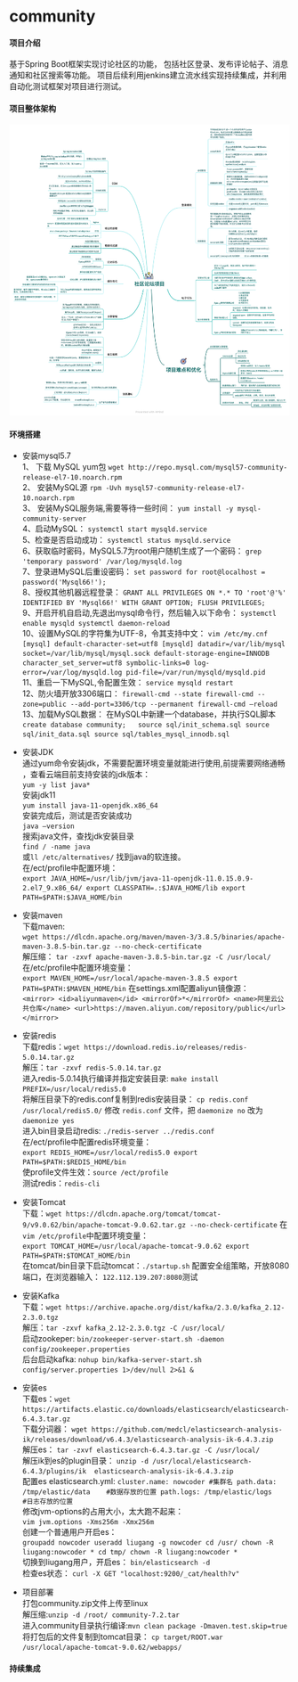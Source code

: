 # community

#### 项目介绍
基于Spring Boot框架实现讨论社区的功能，
包括社区登录、发布评论帖子、消息通知和社区搜索等功能。
项目后续利用jenkins建立流水线实现持续集成，并利用自动化测试框架对项目进行测试。

#### 项目整体架构
![整体架构](./img/img.png "整体架构")

#### 环境搭建
* 安装mysql5.7  
1、	下载 MySQL yum包
`wget http://repo.mysql.com/mysql57-community-release-el7-10.noarch.rpm`  
2、	安装MySQL源
`rpm -Uvh mysql57-community-release-el7-10.noarch.rpm`  
3、	安装MySQL服务端,需要等待一些时间：
`yum install -y mysql-community-server`  
4、启动MySQL：
`systemctl start mysqld.service`  
5、检查是否启动成功：
`systemctl status mysqld.service`  
6、获取临时密码，MySQL5.7为root用户随机生成了一个密码：
`grep 'temporary password' /var/log/mysqld.log`  
7、登录进MySQL后重设密码：
`set password for root@localhost = password('Mysql66!');`  
8、授权其他机器远程登录：
`GRANT ALL PRIVILEGES ON *.* TO 'root'@'%' IDENTIFIED BY 'Mysql66!' WITH GRANT OPTION;
FLUSH PRIVILEGES;`  
9、开启开机自启动,先退出mysql命令行，然后输入以下命令：
`systemctl enable mysqld
systemctl daemon-reload`  
10、设置MySQL的字符集为UTF-8，令其支持中文：
`vim /etc/my.cnf`
`
[mysql]
default-character-set=utf8
[mysqld]
datadir=/var/lib/mysql
socket=/var/lib/mysql/mysql.sock
default-storage-engine=INNODB
character_set_server=utf8
symbolic-links=0
log-error=/var/log/mysqld.log
pid-file=/var/run/mysqld/mysqld.pid
`  
11、重启一下MySQL,令配置生效：
`service mysqld restart`  
12、防火墙开放3306端口：
`firewall-cmd --state
firewall-cmd --zone=public --add-port=3306/tcp --permanent
firewall-cmd –reload`   
13、加载MySQL数据： 在MySQL中新建一个database，并执行SQL脚本  
`create database community;  
source sql/init_schema.sql
source sql/init_data.sql
source sql/tables_mysql_innodb.sql` 

* 安装JDK  
通过yum命令安装jdk，不需要配置环境变量就能进行使用,前提需要网络通畅 ，查看云端目前支持安装的jdk版本：  
`yum -y list java*`  
安装jdk11  
`yum install java-11-openjdk.x86_64`  
安装完成后，测试是否安装成功  
`java –version`  
搜索java文件，查找jdk安装目录  
`find / -name java`  
或`ll /etc/alternatives/` 找到java的软连接。  
在/ect/profile中配置环境：  
`export JAVA_HOME=/usr/lib/jvm/java-11-openjdk-11.0.15.0.9-2.el7_9.x86_64/
export CLASSPATH=.:$JAVA_HOME/lib
export PATH=$PATH:$JAVA_HOME/bin`  

* 安装maven  
下载maven:  
`wget https://dlcdn.apache.org/maven/maven-3/3.8.5/binaries/apache-maven-3.8.5-bin.tar.gz --no-check-certificate`  
解压缩：
`tar -zxvf apache-maven-3.8.5-bin.tar.gz -C /usr/local/`  
在/etc/profile中配置环境变量：  
`export MAVEN_HOME=/usr/local/apache-maven-3.8.5
export PATH=$PATH:$MAVEN_HOME/bin`
在settings.xml配置aliyun镜像源：  
`<mirror>
<id>aliyunmaven</id>
<mirrorOf>*</mirrorOf>
<name>阿里云公共仓库</name>
<url>https://maven.aliyun.com/repository/public</url>
</mirror>`  

* 安装redis  
下载redis：`wget https://download.redis.io/releases/redis-5.0.14.tar.gz`  
解压：`tar -zxvf redis-5.0.14.tar.gz`  
进入redis-5.0.14执行编译并指定安装目录: `make install PREFIX=/usr/local/redis5.0`  
将解压目录下的redis.conf复制到redis安装目录：
`cp redis.conf /usr/local/redis5.0/`
修改 `redis.conf` 文件，把 `daemonize no` 改为 `daemonize yes`  
进入bin目录启动redis: `./redis-server ../redis.conf`  
在/ect/profile中配置redis环境变量：  
`export REDIS_HOME=/usr/local/redis5.0
export PATH=$PATH:$REDIS_HOME/bin`  
使profile文件生效：`source /ect/profile`  
测试redis：`redis-cli`  

* 安装Tomcat  
下载：`wget https://dlcdn.apache.org/tomcat/tomcat-9/v9.0.62/bin/apache-tomcat-9.0.62.tar.gz --no-check-certificate`
在`vim /etc/profile`中配置环境变量：  
`export TOMCAT_HOME=/usr/local/apache-tomcat-9.0.62
export PATH=$PATH:$TOMCAT_HOME/bin`  
在tomcat/bin目录下启动tomcat：`./startup.sh`
配置安全组策略，开放8080端口，在浏览器输入：
`122.112.139.207:8080`测试  

* 安装Kafka  
下载：`wget https://archive.apache.org/dist/kafka/2.3.0/kafka_2.12-2.3.0.tgz`  
解压：`tar -zxvf kafka_2.12-2.3.0.tgz -C /usr/local/`  
启动zookeper:
`bin/zookeeper-server-start.sh -daemon config/zookeeper.properties`  
后台启动kafka:
`nohup bin/kafka-server-start.sh config/server.properties 1>/dev/null 2>&1 &`  

* 安装es  
下载es：`wget https://artifacts.elastic.co/downloads/elasticsearch/elasticsearch-6.4.3.tar.gz`  
下载分词器：
`wget https://github.com/medcl/elasticsearch-analysis-ik/releases/download/v6.4.3/elasticsearch-analysis-ik-6.4.3.zip`  
解压es：
`tar -zxvf elasticsearch-6.4.3.tar.gz -C /usr/local/`  
解压ik到es的plugin目录：
`unzip -d /usr/local/elasticsearch-6.4.3/plugins/ik  elasticsearch-analysis-ik-6.4.3.zip`  
配置es elasticsearch.yml:
`cluster.name: nowcoder	#集群名
path.data: /tmp/elastic/data	#数据存放的位置
path.logs: /tmp/elastic/logs	#日志存放的位置`  
修改jvm-options的占用大小，太大跑不起来：  
`vim jvm.options
-Xms256m
-Xmx256m`  
创建一个普通用户开启es：  
`groupadd nowcoder
useradd liugang -g nowcoder
cd /usr/ chown -R liugang:nowcoder *
cd tmp/ chown -R liugang:nowcoder *`  
切换到liugang用户，开启es：
`bin/elasticsearch -d`  
检查es状态：
`curl -X GET "localhost:9200/_cat/health?v"`  

* 项目部署  
打包community.zip文件上传至linux  
解压缩:`unzip -d /root/ community-7.2.tar`  
进入community目录执行编译:`mvn clean package -Dmaven.test.skip=true`  
将打包后的文件复制到tomcat目录：
`cp target/ROOT.war /usr/local/apache-tomcat-9.0.62/webapps/`  

#### 持续集成


